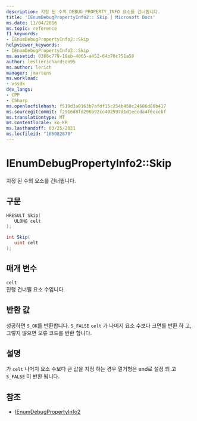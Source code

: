 ```yaml
---
description: 지정 된 수의 DEBUG_PROPERTY_INFO 요소를 건너뜁니다.
title: 'IEnumDebugPropertyInfo2:: Skip | Microsoft Docs'
ms.date: 11/04/2016
ms.topic: reference
f1_keywords:
- IEnumDebugPropertyInfo2::Skip
helpviewer_keywords:
- IEnumDebugPropertyInfo2::Skip
ms.assetid: 0366c778-18eb-4065-a452-64b70c751a58
author: leslierichardson95
ms.author: lerich
manager: jmartens
ms.workload:
- vssdk
dev_langs:
- CPP
- CSharp
ms.openlocfilehash: f519d3a0163b7afdf15c254b450c24686d80b417
ms.sourcegitcommit: f2916d8fd296b92cc402597d1d1eecda4f6cccbf
ms.translationtype: MT
ms.contentlocale: ko-KR
ms.lasthandoff: 03/25/2021
ms.locfileid: "105082870"
---
```

# <a name="ienumdebugpropertyinfo2skip"></a>IEnumDebugPropertyInfo2::Skip
지정 된 수의 요소를 건너뜁니다.

## <a name="syntax"></a>구문

```cpp
HRESULT Skip(
   ULONG celt
);
```

```csharp
int Skip(
   uint celt
);
```

## <a name="parameters"></a>매개 변수
`celt`\
진행 건너뛸 요소 수입니다.

## <a name="return-value"></a>반환 값
 성공하면 `S_OK`를 반환합니다. `S_FALSE` `celt` 가 나머지 요소 수보다 크면를 반환 하 고, 그렇지 않으면 오류 코드를 반환 합니다.

## <a name="remarks"></a>설명
 가 `celt` 나머지 요소 수보다 큰 값을 지정 하는 경우 열거형은 end로 설정 되 고 `S_FALSE` 이 반환 됩니다.

## <a name="see-also"></a>참조
- [IEnumDebugPropertyInfo2](../../../extensibility/debugger/reference/ienumdebugpropertyinfo2.md)
